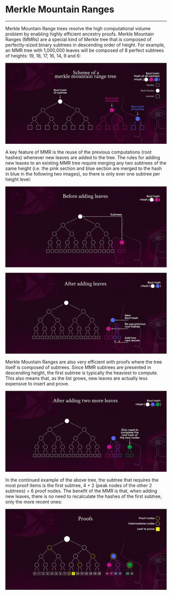 # Merkle Mountain Ranges

---

Merkle Mountain Range trees resolve the high computational volume problem by enabling highly efficient ancestry proofs. Merkle Mountain Ranges (MMRs) are a special kind of Merkle tree that is composed of perfectly-sized binary subtrees in descending order of height. For example, an MMR tree with 1,000,000 leaves will be composed of 8 perfect subtrees of heights: 19, 18, 17, 16, 14, 9 and 6:


![merkle_mountain_ranges_1](./merkle-mountain-ranges-1.png)


A key feature of MMR is the reuse of the previous computations (root hashes) whenever new leaves are added to the tree. The rules for adding new leaves to an existing MMR tree require merging any two subtrees of the same height (i.e. the pink section and blue section are merged to the hash in blue in the following two images), so there is only ever one subtree per height level:


![merkle_mountain_ranges_2](./merkle-mountain-ranges-2.png)


![merkle_mountain_ranges_3](./merkle-mountain-ranges-3.png)


Merkle Mountain Ranges are also very efficient with proofs where the tree itself is composed of subtrees. Since MMR subtrees are presented in descending height, the first subtree is typically the heaviest to compute. This also means that, as the list grows, new leaves are actually less expensive to insert and prove.


![merkle_mountain_ranges_4](./merkle-mountain-ranges-4.png)


In the continued example of the above tree, the subtree that requires the most proof items is the first subtree, 4 + 2 (peak nodes of the other 2 subtrees) = 6 proof nodes. The benefit of the MMR is that, when adding new leaves, there is no need to recalculate the hashes of the first subtree, only the more recent ones:


![merkle_mountain_ranges_5](./merkle-mountain-ranges-5.png)
